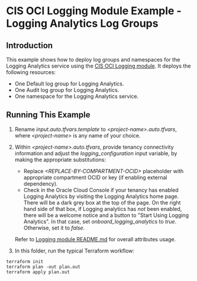 # CIS OCI Logging Module Example - Logging Analytics Log Groups

## Introduction

This example shows how to deploy log groups and namespaces for the Logging Analytics service using the [CIS OCI Logging module](../../). It deploys the following resources:
- One Default log group for Logging Analytics.
- One Audit log group for Logging Analytics.
- One namespace for the Logging Analytics service.

## Running This Example
1. Rename *input.auto.tfvars.template* to *\<project-name\>.auto.tfvars*, where *\<project-name\>* is any name of your choice.

2. Within *\<project-name\>.auto.tfvars*, provide tenancy connectivity information and adjust the *logging_configuration* input variable, by making the appropriate substitutions:
    - Replace *\<REPLACE-BY-COMPARTMENT-OCID\>* placeholder with appropriate compartment OCID or key (if enabling external dependency). 
    - Check in the Oracle Cloud Console if your tenancy has enabled Logging Analytics by visiting the Logging Analytics home page. There will be a dark grey box at the top of the page. On the right hand side of that box, if Logging analytics has *not* been enabled, there will be a welcome notice and a button to "Start Using Logging Analytics". In that case, set *onboard_logging_analytics* to *true*. Otherwise, set it to *false*.
   
   Refer to [Logging module README.md](../../README.md) for overall attributes usage.

3. In this folder, run the typical Terraform workflow:
```
terraform init
terraform plan -out plan.out
terraform apply plan.out
```